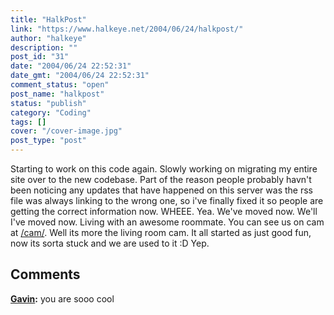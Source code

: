 ```yaml
---
title: "HalkPost"
link: "https://www.halkeye.net/2004/06/24/halkpost/"
author: "halkeye"
description: ""
post_id: "31"
date: "2004/06/24 22:52:31"
date_gmt: "2004/06/24 22:52:31"
comment_status: "open"
post_name: "halkpost"
status: "publish"
category: "Coding"
tags: []
cover: "/cover-image.jpg"
post_type: "post"
---
```


Starting to work on this code again. Slowly working on migrating my entire site over to the new codebase. Part of the reason people probably havn't been noticing any updates that have happened on this server was the rss file was always linking to the wrong one, so i've finally fixed it so people are getting the correct information now. WHEEE. Yea. We've moved now. We'll I've moved now. Living with an awesome roommate. You can see us on cam at [/cam/](http://www.halkeye.net/cam/). Well its more the living room cam. It all started as just good fun, now its sorta stuck and we are used to it :D Yep.

## Comments

**[Gavin](#30 "2004-06-25 22:51:55"):** you are sooo cool

